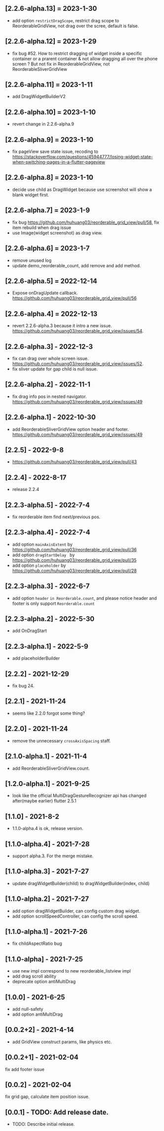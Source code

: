 ## [2.2.6-alpha.13] = 2023-1-30
- add option `restrictDragScope`, restrict drag scope to ReorderableGridView, not drag over the scree, default is false.

## [2.2.6-alpha.12] = 2023-1-29
- fix bug #52. How to restrict dragging of widget inside a specific container or a prarent container & not allow dragging all over the phone screen ?
But not fix in ReorderableGridView, not ReorderableSliverGridView

## [2.2.6-alpha.11] = 2023-1-11
- add DragWidgetBuilderV2

## [2.2.6-alpha.10] = 2023-1-10
- revert change in 2.2.6-alpha.9

## [2.2.6-alpha.9] = 2023-1-10
- fix pageView save state issue, recoding to https://stackoverflow.com/questions/45944777/losing-widget-state-when-switching-pages-in-a-flutter-pageview
 
## [2.2.6-alpha.8] = 2023-1-10
- decide use child as DragWidget because use screenshot will show a blank widget first.

## [2.2.6-alpha.7] = 2023-1-9
- fix bug https://github.com/huhuang03/reorderable_grid_view/pull/58, fix item rebuild when drag issue
- use Image(widget screenshot) as drag view.

## [2.2.6-alpha.6] = 2023-1-7
- remove unused log
- update demo_reorderable_count, add remove and add method.
 
## [2.2.6-alpha.5] = 2022-12-14
- Expose onDragUpdate callback. https://github.com/huhuang03/reorderable_grid_view/pull/56

## [2.2.6-alpha.4] = 2022-12-13
- revert 2.2.6-alpha.3 because it intro a new issue. https://github.com/huhuang03/reorderable_grid_view/issues/54.
 
## [2.2.6-alpha.3] - 2022-12-3
- fix can drag over whole screen issue. https://github.com/huhuang03/reorderable_grid_view/issues/52.
- fix sliver update for gap child is null issue.
 
## [2.2.6-alpha.2] - 2022-11-1
- fix drag info pos in nested navigator. https://github.com/huhuang03/reorderable_grid_view/issues/49

## [2.2.6-alpha.1] - 2022-10-30
- add ReorderableSliverGridView option header and footer. https://github.com/huhuang03/reorderable_grid_view/issues/49
 
## [2.2.5] - 2022-9-8
- https://github.com/huhuang03/reorderable_grid_view/pull/43

## [2.2.4] - 2022-8-17
- release 2.2.4

## [2.2.3-alpha.5] - 2022-7-4
- fix reorderable item find next/previous pos.

## [2.2.3-alpha.4] - 2022-7-4
- add option `mainAxisExtent` by https://github.com/huhuang03/reorderable_grid_view/pull/36
- add option `dragStartDelay ` by https://github.com/huhuang03/reorderable_grid_view/pull/35
- add option `placeholder` by https://github.com/huhuang03/reorderable_grid_view/pull/28
 
## [2.2.3-alpha.3] - 2022-6-7
- add option `header` `in Reorderable.count`, and please notice header and footer is only support
`Reorderable.count`

## [2.2.3-alpha.2] - 2022-5-30
- add OnDragStart

## [2.2.3-alpha.1] - 2022-5-9
- add placeholderBuilder

## [2.2.2] - 2021-12-29
- fix bug 24.
## [2.2.1] - 2021-11-24
- seems like 2.2.0 forgot some thing?

## [2.2.0] - 2021-11-24
- remove the unnecessary `crossAxisSpacing` staff.

## [2.1.0-alpha.1] - 2021-11-4
- add ReorderableSliverGridView.count.

## [1.2.0-alpha.1] - 2021-9-25
- look like the official MultiDragGestureRecognizer api has changed after(maybe earlier) flutter 2.5.1

## [1.1.0] - 2021-8-2
- 1.1.0-alpha.4 is ok, release version.

## [1.1.0-alpha.4] - 2021-7-28
- support alpha.3. For the merge mistake.

## [1.1.0-alpha.3] - 2021-7-27
- update dragWidgetBuilder(child) to dragWidgetBuilder(index, child)

## [1.1.0-alpha.2] - 2021-7-27
- add option dragWidgetBuilder, can config custom drag widget.
- add option scrollSpeedController, can config the scroll speed.

## [1.1.0-alpha.1] - 2021-7-26
- fix childAspectRatio bug

## [1.1.0-alpha] - 2021-7-25
- use new impl correspond to new reorderable_listview impl
- add drag scroll ability
- deprecate option antiMultiDrag

## [1.0.0] - 2021-6-25
- add null-safety
- add option antiMultiDrag

## [0.0.2+2] - 2021-4-14
- add GridView construct params, like physics etc.

## [0.0.2+1] - 2021-02-04
fix add footer issue

## [0.0.2] - 2021-02-04
fix grid gap, calculate item position issue.

## [0.0.1] - TODO: Add release date.

* TODO: Describe initial release.
